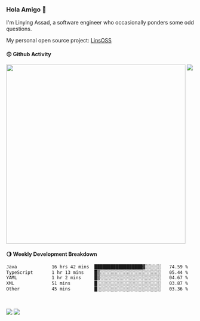 ### Hola Amigo 🤣   

I'm Linying Assad, a software engineer who occasionally ponders some odd questions.  

My personal open source project: [LinsOSS](https://github.com/linsoss)
 
#### 🙃 Github Activity 
<div>
  <img src="https://github-readme-stats.vercel.app/api?username=al-assad&show_icons=true" align="top" style="display: inline-block;" width="480"/>
  <img src="https://github-readme-stats.vercel.app/api/top-langs/?username=al-assad&hide=css,html&langs_count=8&layout=compact" align="top" style="display: inline-block;"/>
</div>

#### 🌖 Weekly Development Breakdown
<!--START_SECTION:waka-->

```txt
Java             16 hrs 42 mins  ██████████████████▓░░░░░░   74.59 %
TypeScript       1 hr 13 mins    █▒░░░░░░░░░░░░░░░░░░░░░░░   05.44 %
YAML             1 hr 2 mins     █▒░░░░░░░░░░░░░░░░░░░░░░░   04.67 %
XML              51 mins         █░░░░░░░░░░░░░░░░░░░░░░░░   03.87 %
Other            45 mins         █░░░░░░░░░░░░░░░░░░░░░░░░   03.36 %
```

<!--END_SECTION:waka-->

<br>

<a href="https://twitter.com/assad_lin"><img src="https://img.shields.io/badge/Twitter-@assad__lin-blue?style=flat&logo=twitter" /></a>
<a href="https://al-assad.github.io"><img src="https://img.shields.io/badge/Blogs-Linying_Assad's_Blog-yellow?style=flat&logo=github" /></a>

